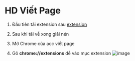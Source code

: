 # HD Viết Page
1. Đầu tiên tải extension sau
[extension](https://github.com/binTNT/vietPage/raw/main/getNamePage.rar)

2. Sau khi tải về xong giải nén
3. Mở Chrome của acc viết page
4. Gõ **chrome://extensions** để vào mục extension
![image](https://github.com/user-attachments/assets/5459df4c-8638-453e-9bee-126f5520e382)

